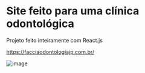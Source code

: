 # Site feito para uma clínica odontológica
Projeto feito inteiramente com React.js

https://facciaodontologiajp.com.br/

![image](https://user-images.githubusercontent.com/115193826/223821431-468dffb2-5404-4356-a3fd-509e97de5d0d.png)
